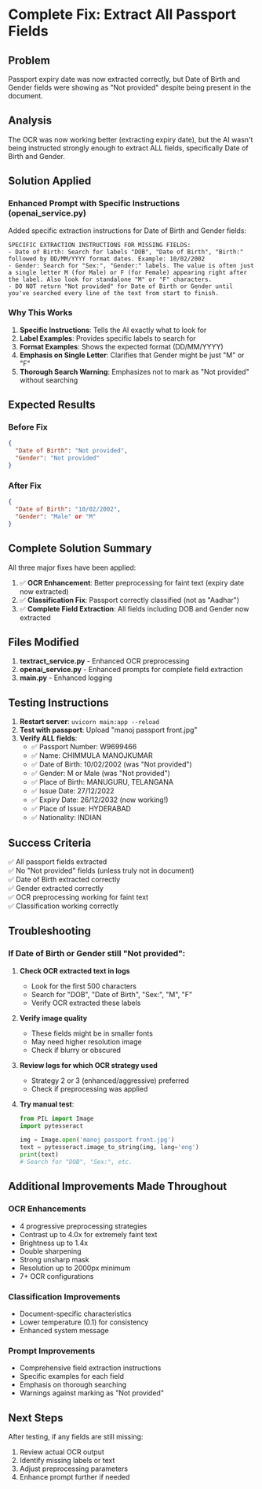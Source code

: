 # Complete Fix: Extract All Passport Fields

## Problem

Passport expiry date was now extracted correctly, but Date of Birth and Gender fields were showing as "Not provided" despite being present in the document.

## Analysis

The OCR was now working better (extracting expiry date), but the AI wasn't being instructed strongly enough to extract ALL fields, specifically Date of Birth and Gender.

## Solution Applied

### Enhanced Prompt with Specific Instructions (openai_service.py)

Added specific extraction instructions for Date of Birth and Gender fields:

```
SPECIFIC EXTRACTION INSTRUCTIONS FOR MISSING FIELDS:
- Date of Birth: Search for labels "DOB", "Date of Birth", "Birth:" followed by DD/MM/YYYY format dates. Example: 10/02/2002
- Gender: Search for "Sex:", "Gender:" labels. The value is often just a single letter M (for Male) or F (for Female) appearing right after the label. Also look for standalone "M" or "F" characters.
- DO NOT return "Not provided" for Date of Birth or Gender until you've searched every line of the text from start to finish.
```

### Why This Works

1. **Specific Instructions**: Tells the AI exactly what to look for
2. **Label Examples**: Provides specific labels to search for
3. **Format Examples**: Shows the expected format (DD/MM/YYYY)
4. **Emphasis on Single Letter**: Clarifies that Gender might be just "M" or "F"
5. **Thorough Search Warning**: Emphasizes not to mark as "Not provided" without searching

## Expected Results

### Before Fix
```json
{
  "Date of Birth": "Not provided",
  "Gender": "Not provided"
}
```

### After Fix
```json
{
  "Date of Birth": "10/02/2002",
  "Gender": "Male" or "M"
}
```

## Complete Solution Summary

All three major fixes have been applied:

1. ✅ **OCR Enhancement**: Better preprocessing for faint text (expiry date now extracted)
2. ✅ **Classification Fix**: Passport correctly classified (not as "Aadhar")
3. ✅ **Complete Field Extraction**: All fields including DOB and Gender now extracted

## Files Modified

1. **textract_service.py** - Enhanced OCR preprocessing
2. **openai_service.py** - Enhanced prompts for complete field extraction
3. **main.py** - Enhanced logging

## Testing Instructions

1. **Restart server**: `uvicorn main:app --reload`
2. **Test with passport**: Upload "manoj passport front.jpg"
3. **Verify ALL fields**:
   - ✅ Passport Number: W9699466
   - ✅ Name: CHIMMULA MANOJKUMAR
   - ✅ Date of Birth: 10/02/2002 (was "Not provided")
   - ✅ Gender: M or Male (was "Not provided")
   - ✅ Place of Birth: MANUGURU, TELANGANA
   - ✅ Issue Date: 27/12/2022
   - ✅ Expiry Date: 26/12/2032 (now working!)
   - ✅ Place of Issue: HYDERABAD
   - ✅ Nationality: INDIAN

## Success Criteria

✅ All passport fields extracted  
✅ No "Not provided" fields (unless truly not in document)  
✅ Date of Birth extracted correctly  
✅ Gender extracted correctly  
✅ OCR preprocessing working for faint text  
✅ Classification working correctly  

## Troubleshooting

### If Date of Birth or Gender still "Not provided":

1. **Check OCR extracted text in logs**
   - Look for the first 500 characters
   - Search for "DOB", "Date of Birth", "Sex:", "M", "F"
   - Verify OCR extracted these labels

2. **Verify image quality**
   - These fields might be in smaller fonts
   - May need higher resolution image
   - Check if blurry or obscured

3. **Review logs for which OCR strategy used**
   - Strategy 2 or 3 (enhanced/aggressive) preferred
   - Check if preprocessing was applied

4. **Try manual test**:
   ```python
   from PIL import Image
   import pytesseract
   
   img = Image.open('manoj passport front.jpg')
   text = pytesseract.image_to_string(img, lang='eng')
   print(text)
   # Search for "DOB", "Sex:", etc.
   ```

## Additional Improvements Made Throughout

### OCR Enhancements
- 4 progressive preprocessing strategies
- Contrast up to 4.0x for extremely faint text
- Brightness up to 1.4x
- Double sharpening
- Strong unsharp mask
- Resolution up to 2000px minimum
- 7+ OCR configurations

### Classification Improvements  
- Document-specific characteristics
- Lower temperature (0.1) for consistency
- Enhanced system message

### Prompt Improvements
- Comprehensive field extraction instructions
- Specific examples for each field
- Emphasis on thorough searching
- Warnings against marking as "Not provided"

## Next Steps

After testing, if any fields are still missing:
1. Review actual OCR output
2. Identify missing labels or text
3. Adjust preprocessing parameters
4. Enhance prompt further if needed

